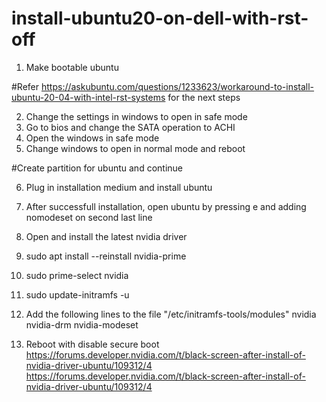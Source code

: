 # install-ubuntu20-on-dell-with-rst-off

1. Make bootable ubuntu

#Refer https://askubuntu.com/questions/1233623/workaround-to-install-ubuntu-20-04-with-intel-rst-systems for the next steps

2. Change the settings in windows to open in safe mode
3. Go to bios and change the SATA operation to ACHI
4. Open the windows in safe mode
5. Change windows to open in normal mode and reboot

#Create partition for ubuntu and continue

6. Plug in installation medium and install ubuntu
7. After successfull installation, open ubuntu by pressing e and adding nomodeset on second last line
8. Open and install the latest nvidia driver
9. sudo apt install --reinstall nvidia-prime
10. sudo prime-select nvidia
11. sudo update-initramfs -u
12. Add the following lines to the file "/etc/initramfs-tools/modules"
nvidia
nvidia-drm
nvidia-modeset

13. Reboot with disable secure boot
https://forums.developer.nvidia.com/t/black-screen-after-install-of-nvidia-driver-ubuntu/109312/4
https://forums.developer.nvidia.com/t/black-screen-after-install-of-nvidia-driver-ubuntu/109312/4

